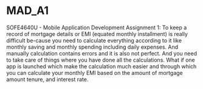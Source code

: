 # MAD_A1
SOFE4640U - Mobile Application Development Assignment 1:
To keep a record of mortgage details or EMI (equated monthly installment) is really difficult be-cause you need to calculate everything according to it like monthly saving and monthly spending including daily expenses. And manually calculation contains errors and it is also not perfect. And you need to take care of things where you have done all the calculations. What if one app is launched which make the calculation much easier and through which you can calculate your monthly EMI based on the amount of mortgage amount tenure, and interest rate.
